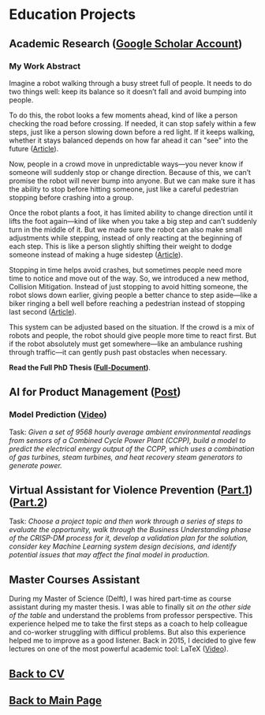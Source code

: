 # Education Projects

## Academic Research ([Google Scholar Account](https://scholar.google.fr/citations?user=V5lAMN4AAAAJ&hl=fr))

### My Work Abstract

Imagine a robot walking through a busy street full of people. It needs to do two things well: keep its balance so it doesn’t fall and avoid bumping into people.

To do this, the robot looks a few moments ahead, kind of like a person checking the road before crossing. If needed, it can stop safely within a few steps, just like a person slowing down before a red light. If it keeps walking, whether it stays balanced depends on how far ahead it can "see" into the future ([Article](https://inria.hal.science/hal-01618881/file/ICHR17_0017_FI.pdf)).

Now, people in a crowd move in unpredictable ways—you never know if someone will suddenly stop or change direction. Because of this, we can’t promise the robot will never bump into anyone. But we can make sure it has the ability to stop before hitting someone, just like a careful pedestrian stopping before crashing into a group.

Once the robot plants a foot, it has limited ability to change direction until it lifts the foot again—kind of like when you take a big step and can’t suddenly turn in the middle of it. But we made sure the robot can also make small adjustments while stepping, instead of only reacting at the beginning of each step. This is like a person slightly shifting their weight to dodge someone instead of making a huge sidestep ([Article](https://inria.hal.science/hal-02267426/document)).

Stopping in time helps avoid crashes, but sometimes people need more time to notice and move out of the way. So, we introduced a new method, Collision Mitigation. Instead of just stopping to avoid hitting someone, the robot slows down earlier, giving people a better chance to step aside—like a biker ringing a bell well before reaching a pedestrian instead of stopping last second ([Article](https://inria.hal.science/hal-04200354/file/2023_IROS_Ciocca_et_al_.pdf)).

This system can be adjusted based on the situation. If the crowd is a mix of robots and people, the robot should give people more time to react first. But if the robot absolutely must get somewhere—like an ambulance rushing through traffic—it can gently push past obstacles when necessary.


**Read the Full PhD Thesis ([Full-Document](https://theses.hal.science/tel-03065088/file/CIOCCA_2020_archivage.pdf))**.

## AI for Product Management ([Post](https://www.linkedin.com/posts/matteociocca_virtual-assistant-for-violence-prevention-activity-7110728554371244032-jilg?utm_source=share&utm_medium=member_desktop&rcm=ACoAABN7odwBCTSkSQQbgUbxRNshm2Aiwhhjvqs))


### Model Prediction ([Video](https://www.youtube.com/watch?v=zTrsH-3jjGE))

Task: _Given a set of 9568 hourly average ambient environmental readings from sensors of a Combined Cycle Power Plant (CCPP), build a model to predict the electrical energy output of the CCPP, which uses a combination of gas turbines, steam turbines, and heat recovery steam generators to generate power._

## Virtual Assistant for Violence Prevention ([Part.1](https://www.youtube.com/watch?v=DRpccKmPCUQ)) ([Part.2](https://www.youtube.com/watch?v=ZZzr4xP3w8E))

Task: _Choose a project topic and then work through a series of steps to evaluate the opportunity, walk through the Business Understanding phase of the CRISP-DM process for it, develop a validation plan for the solution, consider key Machine Learning system design decisions, and identify potential issues that may affect the final model in production._


## Master Courses Assistant

During my Master of Science (Delft), I was hired part-time as course assistant during my master thesis. I was able to finally sit _on the other side of the table_ and understand the problems from professor perspective. This experience helped me to take the first steps as a coach to help colleague and co-worker struggling with difficul problems. But also this experience helped me to improve as a good listener. Back in 2015, I decided to give few lectures on one of the most powerful academic tool: LaTeX ([Video](https://www.youtube.com/watch?v=_pDUcLjUMNo)).

## [Back to CV](https://teoka.github.io/career/CV.html)
## [Back to Main Page](https://teoka.github.io)
